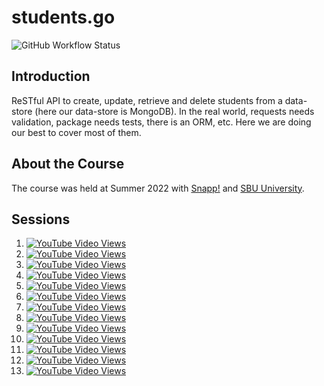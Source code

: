 # students.go

![GitHub Workflow Status](https://img.shields.io/github/actions/workflow/status/1995parham-teaching/students-summer-2022/ci.yaml?label=ci&logo=github&style=flat-square&branch=main)

## Introduction

ReSTful API to create, update, retrieve and delete students from a data-store (here our data-store is MongoDB).
In the real world, requests needs validation, package needs tests, there is an ORM, etc.
Here we are doing our best to cover most of them.

## About the Course

The course was held at Summer 2022 with [Snapp!](https://snapp.ir) and [SBU University](https://sbu.ac.ir).

## Sessions

1. [![YouTube Video Views](https://img.shields.io/youtube/views/kGfLvY4GbV0?logo=youtube&logoColor=red&style=flat-square)](https://youtu.be/kGfLvY4GbV0)
2. [![YouTube Video Views](https://img.shields.io/youtube/views/s__NZHZzgII?logo=youtube&logoColor=red&style=flat-square)](https://youtu.be/s__NZHZzgII)
3. [![YouTube Video Views](https://img.shields.io/youtube/views/lzfeiD2M9s8?logo=youtube&logoColor=red&style=flat-square)](https://youtu.be/lzfeiD2M9s8)
4. [![YouTube Video Views](https://img.shields.io/youtube/views/y4gKNZmRx_4?logo=youtube&logoColor=red&style=flat-square)](https://youtu.be/y4gKNZmRx_4)
5. [![YouTube Video Views](https://img.shields.io/youtube/views/Y6WXneMYKrU?logo=youtube&logoColor=red&style=flat-square)](https://youtu.be/Y6WXneMYKrU)
6. [![YouTube Video Views](https://img.shields.io/youtube/views/kXcIbVl2kNU?logo=youtube&logoColor=red&style=flat-square)](https://youtu.be/kXcIbVl2kNU)
7. [![YouTube Video Views](https://img.shields.io/youtube/views/i9oxlZyeXeY?logo=youtube&logoColor=red&style=flat-square)](https://youtu.be/i9oxlZyeXeY)
8. [![YouTube Video Views](https://img.shields.io/youtube/views/CqnaNd8ceoE?logo=youtube&logoColor=red&style=flat-square)](https://youtu.be/CqnaNd8ceoE)
9. [![YouTube Video Views](https://img.shields.io/youtube/views/TIW3fL8WCCY?logo=youtube&logoColor=red&style=flat-square)](https://youtu.be/TIW3fL8WCCY)
10. [![YouTube Video Views](https://img.shields.io/youtube/views/Bri_3efVYvk?logo=youtube&logoColor=red&style=flat-square)](https://youtu.be/Bri_3efVYvk)
11. [![YouTube Video Views](https://img.shields.io/youtube/views/iTcDyasgZgI?logo=youtube&logoColor=red&style=flat-square)](https://youtu.be/iTcDyasgZgI)
12. [![YouTube Video Views](https://img.shields.io/youtube/views/fYTOZOfu-is?logo=youtube&logoColor=red&style=flat-square)](https://youtu.be/fYTOZOfu-is)
13. [![YouTube Video Views](https://img.shields.io/youtube/views/cIjWPnINLXI?logo=youtube&logoColor=red&style=flat-square)](https://youtu.be/cIjWPnINLXI)
